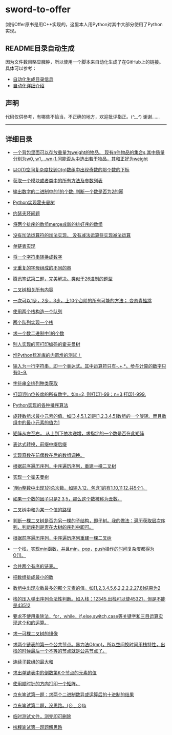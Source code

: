 # sword-to-offer
剑指Offer原书是用C++实现的，这里本人用Python对其中大部分使用了Python实现。



## README目录自动生成
因为文件数目略显臃肿，所以使用一个脚本来自动化生成了在GitHub上的链接。具体可以参考：

- [自动化生成目录信息](https://github.com/guoruibiao/sword-to-offer/blob/master/mkreadme.py)
- [自动化详细介绍](http://blog.csdn.net/marksinoberg/article/details/70175738)


## 声明

代码仅供参考，有哪些不恰当，不正确的地方，欢迎批评指正。(*^__^*) 谢谢……

---
## 详细目录

 - [ 一个背包里面可以存放重量为weight的物品， 现有n件物品的集合s,其中质量分别为w0, w1,...wn-1.问能否从中选出若干物品，其和正好为weight
](https://github.com/guoruibiao/sword-to-offer/blob/master/datastructor1/Backage.py)

 - [ 以O(1)空间复杂度找到O(n)数组中出现奇数的那个数的下标
](https://github.com/guoruibiao/sword-to-offer/blob/master/datastructor1/find_oddnumber_in_array.py)

 - [ 获取一个模块或者类中的所有方法及参数列表
](https://github.com/guoruibiao/sword-to-offer/blob/master/datastructor1/getmethods.py)

 - [ 输出数字的二进制中的1的个数;  判断一个数是否为2的幂
](https://github.com/guoruibiao/sword-to-offer/blob/master/datastructor1/get_number_of_1_in_binary.py)

 - [ Python实现霍夫曼树
](https://github.com/guoruibiao/sword-to-offer/blob/master/datastructor1/Huffman.py)

 - [ 约瑟夫环问题
](https://github.com/guoruibiao/sword-to-offer/blob/master/datastructor1/JosephusRing.py)

 - [ 将两个排序的数组merge成新的排好序的数组
](https://github.com/guoruibiao/sword-to-offer/blob/master/datastructor1/MergeSortedArray.py)

 - [ 没有加法运算符的加法实现， 没有减法运算符实现减法运算
](https://github.com/guoruibiao/sword-to-offer/blob/master/datastructor1/no_operators_for_plus.py)

 - [ 单链表实现
](https://github.com/guoruibiao/sword-to-offer/blob/master/datastructor1/SingleChain.py)

 - [ 将一个字符串转换成数字
](https://github.com/guoruibiao/sword-to-offer/blob/master/datastructor1/string2number.py)

 - [ 无重复的字母组成的不同的串
](https://github.com/guoruibiao/sword-to-offer/blob/master/datastructor1/stringunicode.py)

 - [ 腾讯笔试第二题，完美解决。类似于26进制的题型
](https://github.com/guoruibiao/sword-to-offer/blob/master/datastructor1/tencent_2.py)

 - [ 二叉树相关所有内容
](https://github.com/guoruibiao/sword-to-offer/blob/master/datastructor1/TwoBranchTree.py)

 - [ 一次可以1步，2步，3步，上10个台阶的所有可能的方法； 变态青蛙跳
](https://github.com/guoruibiao/sword-to-offer/blob/master/datastructor1/上楼梯递归.py)

 - [ 使用两个栈构造一个队列
](https://github.com/guoruibiao/sword-to-offer/blob/master/datastructor1/两个栈实现的队列.py)

 - [ 两个队列实现一个栈
](https://github.com/guoruibiao/sword-to-offer/blob/master/datastructor1/两个队列实现一个栈.py)

 - [ 求一个数二进制中1的个数
](https://github.com/guoruibiao/sword-to-offer/blob/master/datastructor1/二进制运算相关.py)

 - [ 别人实现的可打印编码的霍夫曼树
](https://github.com/guoruibiao/sword-to-offer/blob/master/datastructor1/可打印编码的霍夫曼树.py)

 - [ 堆Python标准库的内置堆的测试！
](https://github.com/guoruibiao/sword-to-offer/blob/master/datastructor1/堆测试.py)

 - [ 输入为一行字符串，即一个表达式。其中运算符只有-,+,*。参与计算的数字只有0~9.
](https://github.com/guoruibiao/sword-to-offer/blob/master/datastructor1/奇怪的表达式求值.py)

 - [  字符串全排列种类获取
](https://github.com/guoruibiao/sword-to-offer/blob/master/datastructor1/字符串全排列.py)

 - [ 打印1到n位长度的所有数字，如n=2, 则打印1-99；n=3,打印1-999.
](https://github.com/guoruibiao/sword-to-offer/blob/master/datastructor1/打印1到n之间的所有数字.py)

 - [Python实现的各种排序算法
](https://github.com/guoruibiao/sword-to-offer/blob/master/datastructor1/排序算法.py)

 - [ 旋转数组求最小元素的值。如[3,4,5,1,2]是[1,2,3,4,5]数组的一个旋转。而且数组中的最小元素的值为1
](https://github.com/guoruibiao/sword-to-offer/blob/master/datastructor1/旋转数组求最小元素的值.py)

 - [ 矩阵从左至右， 从上到下依次递增，求指定的一个数是否在此矩阵
](https://github.com/guoruibiao/sword-to-offer/blob/master/datastructor1/杨氏矩阵.py)

 - [ 表达式转换，前缀中缀后缀
](https://github.com/guoruibiao/sword-to-offer/blob/master/datastructor1/表达式互相转化.py)

 - [ 实现奇数在前偶数在后的数组调换。
](https://github.com/guoruibiao/sword-to-offer/blob/master/datastructor1/调整数组顺序实现奇数在前偶数在后.py)

 - [ 根据前序遍历序列，中序遍历序列，重建一棵二叉树
](https://github.com/guoruibiao/sword-to-offer/blob/master/datastructor1/重建二叉树.py)

 - [ 实现一个霍夫曼树
](https://github.com/guoruibiao/sword-to-offer/blob/master/datastructor1/霍夫曼树创建.py)

 - [ 1到n整数中出现1的总次数。如输入12，包含1的有1,10,11,12.共5个1。
](https://github.com/guoruibiao/sword-to-offer/blob/master/datastructor2/1到n整数中出现1的总次数.py)

 - [ 如果一个数的因子只是2,3,5，那么这个数被称为丑数。
](https://github.com/guoruibiao/sword-to-offer/blob/master/datastructor2/丑数相关.py)

 - [ 二叉树中和为某一个值的路径
](https://github.com/guoruibiao/sword-to-offer/blob/master/datastructor2/二叉树中和为某一个值的路径.py)

 - [ 判断一棵二叉树是否为另一棵的子结构，即子树。我的做法：遍历获取层次序列，判断序列是否在大树的序列中即可。
](https://github.com/guoruibiao/sword-to-offer/blob/master/datastructor2/判断一棵二叉树是否为另一棵的子结构.py)

 - [ 根据前序遍历序列，中序遍历序列重建一棵二叉树
](https://github.com/guoruibiao/sword-to-offer/blob/master/datastructor2/前序中序求后序.py)

 - [ 一个栈，实现min函数，并且min，pop，push操作的时间复杂度都得为O(1)。
](https://github.com/guoruibiao/sword-to-offer/blob/master/datastructor2/包含min函数得栈.py)

 - [ 合并两个有序的链表。
](https://github.com/guoruibiao/sword-to-offer/blob/master/datastructor2/合并两个有序链表.py)

 - [ 把数组排成最小的数
](https://github.com/guoruibiao/sword-to-offer/blob/master/datastructor2/把数组排成最小的数.py)

 - [ 数组中出现次数最多的那个元素的值。如[1,2,3,4,5,6,2,2,2,2,27,8]结果为2
](https://github.com/guoruibiao/sword-to-offer/blob/master/datastructor2/数组中出现次数最多的那个元素的值.py)

 - [ 栈的压入弹出序列合法性判断。如入栈：12345.出栈可以使45321，但是不能是43512
](https://github.com/guoruibiao/sword-to-offer/blob/master/datastructor2/栈的压入弹出序列合法性判断.py)

 - [ 要求不使用乘除法，for，while，if,else,switch,case等关键字和三目运算实现这个和的运算。
](https://github.com/guoruibiao/sword-to-offer/blob/master/datastructor2/求1+2+到N.py)

 - [ 求一可棵二叉树的镜像
](https://github.com/guoruibiao/sword-to-offer/blob/master/datastructor2/求一可棵二叉树的镜像.py)

 - [ 求两个链表的第一个公共节点。暴力法O(mn)，所以空间换时间用栈特性，出栈的时候最后一个不等的节点就是公共节点了。
](https://github.com/guoruibiao/sword-to-offer/blob/master/datastructor2/求两个链表的第一个公共节点.py)

 - [ 连续子数组的最大和
](https://github.com/guoruibiao/sword-to-offer/blob/master/datastructor2/连续子数组的最大和.py)

 - [ 求出单链表中的倒数第K个节点的元素的值
](https://github.com/guoruibiao/sword-to-offer/blob/master/datastructor2/链表中倒数第K个数.py)

 - [ 使用顺时针的方向打印一个矩阵。
](https://github.com/guoruibiao/sword-to-offer/blob/master/datastructor2/顺时针打印矩阵.py)

 - [ 京东笔试第一题：求两个二进制数异或运算后的十进制的结果
](https://github.com/guoruibiao/sword-to-offer/blob/master/jingdong/1.py)

 - [ 京东笔试第二题，没思路。(⊙﹏⊙)b
](https://github.com/guoruibiao/sword-to-offer/blob/master/jingdong/2.py)

 - [ 临时测试文件，测完即可删除
](https://github.com/guoruibiao/sword-to-offer/blob/master/jingdong/temp-2.py)

 - [ 携程笔试第一题题解思路
](https://github.com/guoruibiao/sword-to-offer/blob/master/xiecheng/1.py)




